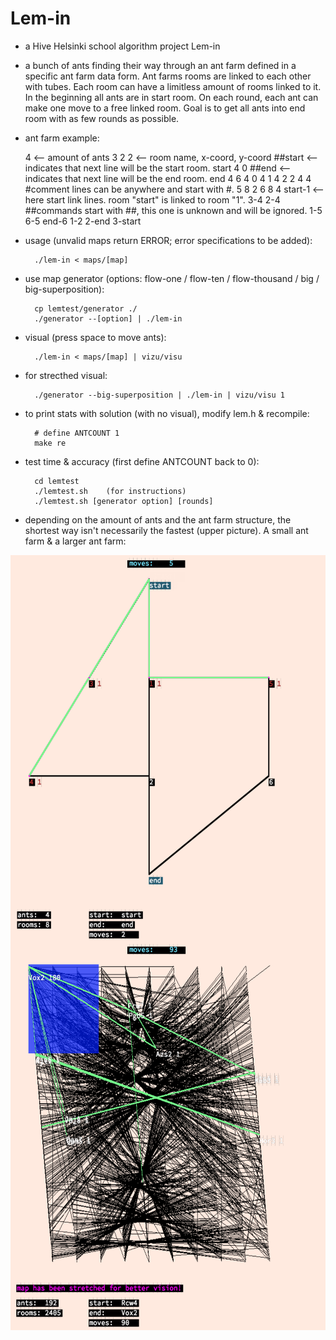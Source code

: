 # Lem-in

- a Hive Helsinki school algorithm project Lem-in

- a bunch of ants finding their way through an ant farm defined in a specific ant farm data form. Ant farms rooms are linked to each other with tubes. Each room can have a limitless amount of rooms linked to it. In the beginning all ants are in start room. On each round, each ant can make one move to a free linked room. Goal is to get all ants into end room with as few rounds as possible.   

- ant farm example:

	4		<-- amount of ants
	3 2 2		<-- room name, x-coord, y-coord
	##start		<-- indicates that next line will be the start room.
	start 4 0
	##end		<-- indicates that next line will be the end room.
	end 4 6
	4 0 4
	1 4 2
	2 4 4
	#comment lines can be anywhere and start with #.
	5 8 2
	6 8 4
	start-1		<-- here start link lines. room "start" is linked to room "1".
	3-4
	2-4
	##commands start with ##, this one is unknown and will be ignored.
	1-5
	6-5
	end-6
	1-2
	2-end
	3-start

- usage (unvalid maps return ERROR; error specifications to be added):

		./lem-in < maps/[map]

- use map generator (options: flow-one / flow-ten / flow-thousand / big / big-superposition):

		cp lemtest/generator ./
		./generator --[option] | ./lem-in


- visual (press space to move ants):

		./lem-in < maps/[map] | vizu/visu

- for strecthed visual: 

		./generator --big-superposition | ./lem-in | vizu/visu 1

- to print stats with solution (with no visual), modify lem.h & recompile:
		
		# define ANTCOUNT 1
		make re

- test time & accuracy (first define ANTCOUNT back to 0):

		cd lemtest
		./lemtest.sh 	(for instructions)
		./lemtest.sh [generator option] [rounds]

- depending on the amount of ants and the ant farm structure, the shortest way isn't necessarily the fastest (upper picture). A small ant farm & a larger ant farm: 
<img align="left" width="620" height="620" SRC="pics/lem_1.png">
<img align="left" width="620" height="620" SRC="pics/lem_2.png">
